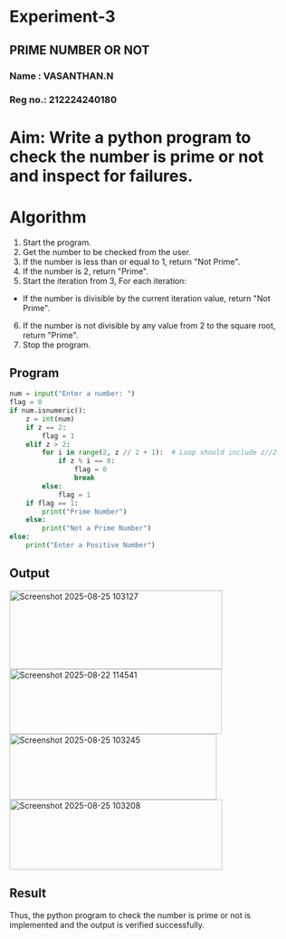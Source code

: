 # Experiment-3
## PRIME NUMBER OR NOT
### Name : VASANTHAN.N
### Reg no.: 212224240180
# Aim: Write a python program to check the number is prime or not and inspect for failures. 

# Algorithm
1. Start the program.
2. Get the number to be checked from the user.
3. If the number is less than or equal to 1, return "Not Prime".
4. If the number is 2, return "Prime".
5. Start the iteration from 3, For each iteration:
 - If the number is divisible by the current iteration value, return "Not Prime".
6. If the number is not divisible by any value from 2 to the square root, return "Prime".
7. Stop the program. 

## Program
```python
num = input("Enter a number: ")  
flag = 0  
if num.isnumeric():  
    z = int(num)  
    if z == 2:  
        flag = 1  
    elif z > 2:  
        for i in range(2, z // 2 + 1):  # Loop should include z//2
            if z % i == 0:  
                flag = 0  
                break  
        else:  
            flag = 1  
    if flag == 1:  
        print("Prime Number")  
    else:  
        print("Not a Prime Number")  
else:  
    print("Enter a Positive Number")
```
## Output

<img width="376" height="139" alt="Screenshot 2025-08-25 103127" src="https://github.com/user-attachments/assets/9fe9ef47-78dd-4115-af19-b13b492a5c57" />

<img width="375" height="115" alt="Screenshot 2025-08-22 114541" src="https://github.com/user-attachments/assets/4f9a4e91-2dbc-4c3f-845e-b80aed83cced" />

<img width="366" height="116" alt="Screenshot 2025-08-25 103245" src="https://github.com/user-attachments/assets/aff5d76a-0393-4339-b2c7-730bf8c8e5d5" />

<img width="376" height="124" alt="Screenshot 2025-08-25 103208" src="https://github.com/user-attachments/assets/33a5a54f-28b3-43b0-88d9-1acaa3eae313" />

## Result
Thus, the python program to check the number is prime or not is implemented and the output is verified successfully.
